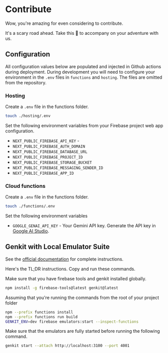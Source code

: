 # Contribute

Wow, you're amazing for even considering to contribute.

It's a scary road ahead. Take this 🦄 to accompany on your adventure with us.

## Configuration

All configuration values below are populated and injected in Github actions during
deployment. During development you will need to configure your environment in the
`.env` files in `functions` and `hosting`. The files are omitted from the repository.

### Hosting

Create a `.env` file in the functions folder.

```sh
touch ./hosting/.env
```

Set the following environment variables from your Firebase project web app configuration.

- `NEXT_PUBLIC_FIREBASE_API_KEY` -
- `NEXT_PUBLIC_FIREBASE_AUTH_DOMAIN`
- `NEXT_PUBLIC_FIREBASE_DATABASE_URL`
- `NEXT_PUBLIC_FIREBASE_PROJECT_ID`
- `NEXT_PUBLIC_FIREBASE_STORAGE_BUCKET`
- `NEXT_PUBLIC_FIREBASE_MESSAGING_SENDER_ID`
- `NEXT_PUBLIC_FIREBASE_APP_ID`

### Cloud functions

Create a `.env` file in the functions folder.

```sh
touch ./functions/.env
```

Set the following environment variables

- `GOOGLE_GENAI_API_KEY` - Your Gemini API key. Generate the API key in [Google AI Studio](https://aistudio.google.com/app/apikey).

## Genkit with Local Emulator Suite

See the [official documentation](https://firebase.google.com/docs/genkit/firebase#developing_using_firebase_local_emulator_suite) for complete instructions.

Here's the TL;DR instructions. Copy and run these commands.

Make sure that you have firebase tools and genkit installed globally.

```sh
npm install -g firebase-tools@latest genkit@latest
```

Assuming that you're running the commands from the root of your project folder

```sh
npm --prefix functions install
npm --prefix functions run build
GENKIT_ENV=dev firebase emulators:start --inspect-functions
```

Make sure that the emulators are fully started before running the following command.

```sh
genkit start --attach http://localhost:3100 --port 4001
```
